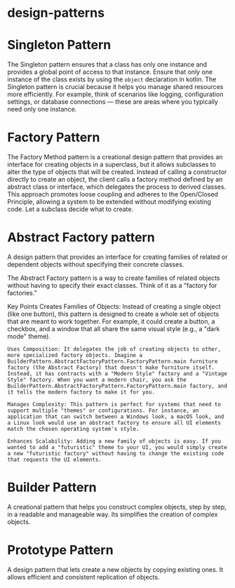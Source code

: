 # design-patterns

# Singleton Pattern
The Singleton pattern ensures that a class has only one instance and provides a global point of access to that instance.
Ensure that only one instance of the class exists by using the `object` declaration in kotlin.
The Singleton pattern is crucial because it helps you manage shared resources more efficiently. For example, think of scenarios like logging, configuration settings, or database connections — these are areas where you typically need only one instance.


# Factory Pattern
The Factory Method pattern is a creational design pattern that provides an interface for creating objects in a superclass, but it allows subclasses to alter the type of objects that will be created. Instead of calling a constructor directly to create an object, the client calls a factory method defined by an abstract class or interface, which delegates the process to derived classes. This approach promotes loose coupling and adheres to the Open/Closed Principle, allowing a system to be extended without modifying existing code.
Let a subclass decide what to create.

# Abstract Factory pattern 
A design pattern that provides an interface for creating families of related or dependent objects without specifying their concrete classes.

The Abstract Factory pattern is a way to create families of related objects without having to specify their exact classes. Think of it as a "factory for factories."

Key Points
    Creates Families of Objects: Instead of creating a single object (like one button), this pattern is designed to create a whole set of objects that are meant to work together. For example, it could create a button, a checkbox, and a window that all share the same visual style (e.g., a "dark mode" theme).

    Uses Composition: It delegates the job of creating objects to other, more specialized factory objects. Imagine a BuilderPattern.AbstractFactoryPattern.FactoryPattern.main furniture factory (the Abstract Factory) that doesn't make furniture itself. Instead, it has contracts with a "Modern Style" factory and a "Vintage Style" factory. When you want a modern chair, you ask the BuilderPattern.AbstractFactoryPattern.FactoryPattern.main factory, and it tells the modern factory to make it for you.

    Manages Complexity: This pattern is perfect for systems that need to support multiple "themes" or configurations. For instance, an application that can switch between a Windows look, a macOS look, and a Linux look would use an abstract factory to ensure all UI elements match the chosen operating system's style.

    Enhances Scalability: Adding a new family of objects is easy. If you wanted to add a "futuristic" theme to your UI, you would simply create a new "futuristic factory" without having to change the existing code that requests the UI elements.

# Builder Pattern
A creational pattern that helps you construct complex objects, step by step, in a readable and manageable way. Its  simplifies the creation of complex objects.

# Prototype Pattern
A design pattern that lets create a new objects by copying existing  ones. It allows efficient and consistent replication of objects.